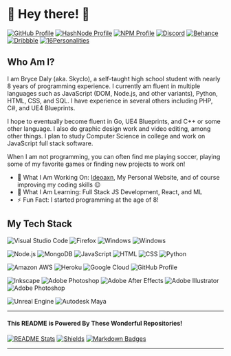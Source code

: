 <html align="left">
<h1>👋 Hey there! 👋 </h1>
<!--![Visits Badge](https://badges.pufler.dev/visits/skyclo/git-badges)-->

[![GitHub Profile](https://img.shields.io/badge/GitHub-%23212121?logo=github&style=for-the-badge)](https://github.com/Skyclo)
[![HashNode Profile](https://img.shields.io/badge/HashNode-%232962ff?logo=hashnode&style=for-the-badge)](https://hashnode.com/@skyclo)
[![NPM Profile](https://img.shields.io/badge/NPM-%23c12127?logo=npm&style=for-the-badge)](https://www.npmjs.com/~skyclo)
[![Discord](https://img.shields.io/badge/Discord-%237289DA?logo=discord&logoColor=white&style=for-the-badge)](https://discord.gg/jxqKy6r)
[![Behance](https://img.shields.io/badge/Behance-%231769FF?logo=behance&logoColor=white&style=for-the-badge)]()
[![Dribbble](https://img.shields.io/badge/Dribbble-%23EA4C89?logo=dribbble&logoColor=white&style=for-the-badge)](https://dribbble.com/Skyclo)
[![16Personalities](https://img.shields.io/badge/16Personalities-ENTP_A-%238f749c?logoColor=white&style=for-the-badge)](https://www.16personalities.com/profiles/e0014a38f2824)

<h2>Who Am I?</h2>
<p>I am Bryce Daly (aka. Skyclo), a self-taught high school student with nearly 8 years of programming experience. I currently am fluent in multiple languages such as JavaScript (DOM, Node.js, and other variants), Python, HTML, CSS, and SQL. I have experience in several others including PHP, C#, and UE4 Blueprints.</p>

<p>I hope to eventually become fluent in Go, UE4 Blueprints, and C++ or some other language. I also do graphic design work and video editing, among other things. I plan to study Computer Science in college and work on JavaScript full stack software.</p>

<p>When I am not programming, you can often find me playing soccer, playing some of my favorite games or finding new projects to work on!</p>

- 🚀 What I Am Working On: [Ideoaxn](https://github.com/ideoxan), My Personal Website, and of course improving my coding skills 😉
- 🌱 What I Am Learning: Full Stack JS Development, React, and ML
- ⚡ Fun Fact: I started programming at the age of 8!

<!--<h2>Notable Projects</h2>
[![Card](https://github-readme-stats.vercel.app/api/pin/?username=ideoxan&repo=ideoxan)](https://github.com/ideoxan/ideoxan)
[![Card](https://github-readme-stats.vercel.app/api/pin/?username=skyclo&repo=node-scdl)](https://github.com/skyclo/node-scdl)
[![Card](https://github-readme-stats.vercel.app/api/pin/?username=skyclo&repo=streamflow)](https://github.com/skyclo/streamflow)
[![Card](https://github-readme-stats.vercel.app/api/pin/?username=calicode-org&repo=calicode-www)](https://github.com/calicode-org/calicode-www)
-->
<h2>My Tech Stack</h2>

![Visual Studio Code](https://img.shields.io/badge/VSCode-blue?logo=visual-studio-code&style=for-the-badge)
![Firefox](https://img.shields.io/badge/Firefox-%23FF7139?logo=firefox-browser&logoColor=white&style=for-the-badge)
![Windows](https://img.shields.io/badge/Windows-blue?logo=windows&style=for-the-badge)
![Windows](https://img.shields.io/badge/Ubuntu-orange?logo=ubuntu&logoColor=white&style=for-the-badge)

![Node.js](https://img.shields.io/badge/node.js-%2343853D?logo=node.js&logoColor=white&style=for-the-badge)
![MongoDB](https://img.shields.io/badge/mongodb-%2347A248?logo=mongodb&logoColor=white&style=for-the-badge)
![JavaScript](https://img.shields.io/badge/JavaScript-%23323330?logo=javascript&logoColor=%23f0db4f&style=for-the-badge)
![HTML](https://img.shields.io/badge/HTML-%23E44D26?logo=html5&logoColor=white&style=for-the-badge)
![CSS](https://img.shields.io/badge/CSS-%232965f1?logo=css3&style=for-the-badge)
![Python](https://img.shields.io/badge/Python-%2314354C?logo=python&logoColor=%23ffd343&style=for-the-badge)

![Amazon AWS](https://img.shields.io/badge/AWS-%23FF9900?logo=amazon-aws&style=for-the-badge)
![Heroku](https://img.shields.io/badge/Heroku-purple?logo=heroku&style=for-the-badge)
![Google Cloud](https://img.shields.io/badge/Google%20Cloud-blue?logo=google-cloud&logoColor=white&style=for-the-badge)
![GitHub Profile](https://img.shields.io/badge/GitHub-%23212121?logo=github&style=for-the-badge)

![Inkscape](https://img.shields.io/badge/Inkscape-grey?logo=inkscape&style=for-the-badge)
![Adobe Photoshop](https://img.shields.io/badge/Adobe%20Photoshop-black?logo=adobe-photoshop&style=for-the-badge)
![Adobe After Effects](https://img.shields.io/badge/Adobe%20After%20Effects-black?logo=adobe-after-effects&style=for-the-badge)
![Adobe Illustrator](https://img.shields.io/badge/Adobe%20Illustrator-black?logo=adobe-illustrator&style=for-the-badge)
![Adobe Photoshop](https://img.shields.io/badge/Adobe%20Photoshop-black?logo=adobe-photoshop&style=for-the-badge)

![Unreal Engine](https://img.shields.io/badge/UE4-black?logo=unreal-engine&logoColor=white&style=for-the-badge)
![Autodesk Maya](https://img.shields.io/badge/Autodesk%20Maya-%230696D7?logo=autodesk&logoColor=white&style=for-the-badge)
<br><hr>
<h4>This README is Powered By These Wonderful Repositories!</h4>

[![README Stats](https://img.shields.io/badge/README%20Stats-%23212121?logo=github&style=for-the-badge)](https://github.com/anuraghazra/github-readme-stats)
[![Shields](https://img.shields.io/badge/Shields-%23212121?logo=github&style=for-the-badge)](https://github.com/badges/shields)
[![Markdown Badges](https://img.shields.io/badge/Markdown%20Badges-%23212121?logo=github&style=for-the-badge)](https://github.com/Ileriayo/markdown-badges)
<hr>
</html>
